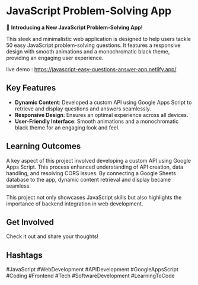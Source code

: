 # JavaScript Problem-Solving App

🚀 **Introducing a New JavaScript Problem-Solving App!**

This sleek and minimalistic web application is designed to help users tackle 50 easy JavaScript problem-solving questions. It features a responsive design with smooth animations and a monochromatic black theme, providing an engaging user experience.

live demo : https://javascript-easy-questions-answer-app.netlify.app/

## Key Features

- **Dynamic Content**: Developed a custom API using Google Apps Script to retrieve and display questions and answers seamlessly.
- **Responsive Design**: Ensures an optimal experience across all devices.
- **User-Friendly Interface**: Smooth animations and a monochromatic black theme for an engaging look and feel.

## Learning Outcomes

A key aspect of this project involved developing a custom API using Google Apps Script. This process enhanced understanding of API creation, data handling, and resolving CORS issues. By connecting a Google Sheets database to the app, dynamic content retrieval and display became seamless.

This project not only showcases JavaScript skills but also highlights the importance of backend integration in web development.

## Get Involved

Check it out and share your thoughts!

## Hashtags

#JavaScript #WebDevelopment #APIDevelopment #GoogleAppsScript #Coding #Frontend #Tech #SoftwareDevelopment #LearningToCode
